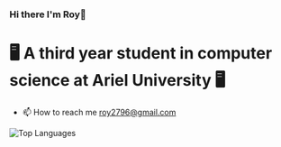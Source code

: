 ### Hi there I'm Roy👋
# 🖥️ A third year student in computer science at Ariel University 🖥️

* 📫 How to reach me roy2796@gmail.com

  
![Top Languages](https://github-readme-stats.vercel.app/api/top-langs/?username=roy-asraf1&layout=compact)







<!--
**roy-asraf1/roy-asraf1** is a ✨ _special_ ✨ repository because its `README.md` (this file) appears on your GitHub profile.

Here are some ideas to get you started:

- 🔭 I’m currently working on ...
- 🌱 I’m currently learning ...
- 👯 I’m looking to collaborate on ...
- 🤔 I’m looking for help with ...
- 💬 Ask me about ...
- 📫 How to reach me: ...
- 😄 Pronouns: ...
- ⚡ Fun fact: ...
-->

